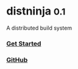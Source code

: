 # distninja <small>0.1</small>

A distributed build system



### [Get Started](en-us/quick-start)



### [GitHub](https://github.com/distninja)
